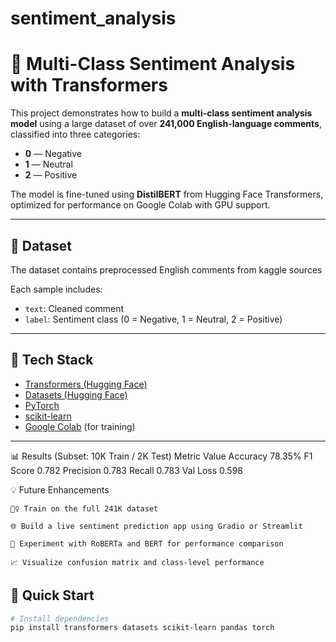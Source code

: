 # sentiment_analysis
# 🧠 Multi-Class Sentiment Analysis with Transformers

This project demonstrates how to build a **multi-class sentiment analysis model** using a large dataset of over **241,000 English-language comments**, classified into three categories:

- **0** — Negative  
- **1** — Neutral  
- **2** — Positive  

The model is fine-tuned using **DistilBERT** from Hugging Face Transformers, optimized for performance on Google Colab with GPU support.

---

## 📁 Dataset

The dataset contains preprocessed English comments from kaggle sources

Each sample includes:
- `text`: Cleaned comment
- `label`: Sentiment class (0 = Negative, 1 = Neutral, 2 = Positive)

---

## 🧰 Tech Stack

- [Transformers (Hugging Face)](https://huggingface.co/transformers/)
- [Datasets (Hugging Face)](https://huggingface.co/docs/datasets)
- [PyTorch](https://pytorch.org/)
- [scikit-learn](https://scikit-learn.org/)
- [Google Colab](https://colab.research.google.com/) (for training)

---

📊 Results (Subset: 10K Train / 2K Test)
Metric	Value
Accuracy	78.35%
F1 Score	0.782
Precision	0.783
Recall	0.783
Val Loss	0.598


💡 Future Enhancements

    🏋️‍♀️ Train on the full 241K dataset

    🌐 Build a live sentiment prediction app using Gradio or Streamlit

    🔬 Experiment with RoBERTa and BERT for performance comparison

    📈 Visualize confusion matrix and class-level performance

## 🚀 Quick Start

```bash
# Install dependencies
pip install transformers datasets scikit-learn pandas torch


